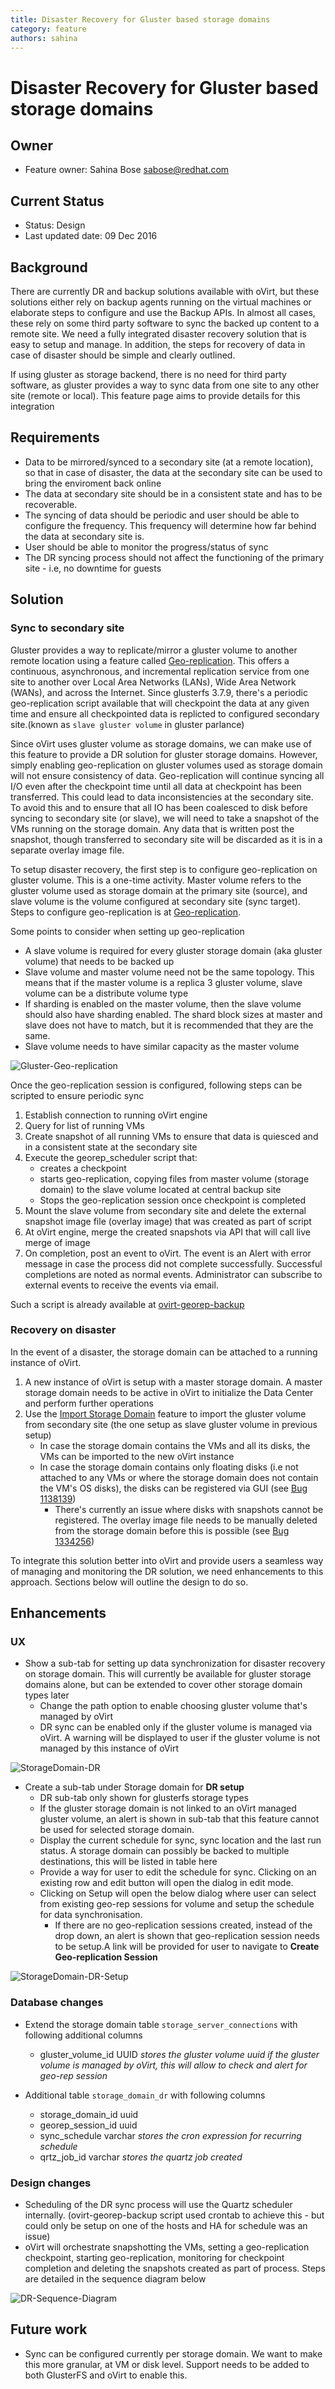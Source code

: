 ```yaml
---
title: Disaster Recovery for Gluster based storage domains
category: feature
authors: sahina
---
```


# Disaster Recovery for Gluster based storage domains

## Owner

*   Feature owner: Sahina Bose <sabose@redhat.com>

## Current Status

*   Status: Design
*   Last updated date: 09 Dec 2016

## Background

There are currently DR and backup solutions available with oVirt, but these solutions either rely on backup agents running on the virtual machines or elaborate steps to configure and use the Backup APIs. In almost all cases, these rely on some third party software to sync the backed up content to a remote site. We need a fully integrated disaster recovery solution that is easy to setup and manage. In addition, the steps for recovery of data in case of disaster should be simple and clearly outlined.

If using gluster as storage backend, there is no need for third party software, as gluster provides a way to sync data from one site to any other site (remote or local). This feature page aims to provide details for this integration

## Requirements

* Data to be mirrored/synced to a secondary site (at a remote location), so that in case of disaster, the data at the secondary site can be used to bring the enviroment back online
* The data at secondary site should be in a consistent state and has to be recoverable.
* The syncing of data should be periodic and user should be able to configure the frequency. This frequency will determine how far behind the data at secondary site is.
* User should be able to monitor the progress/status of sync
* The DR syncing process should not affect the functioning of the primary site - i.e, no downtime for guests

## Solution

### Sync to secondary site

Gluster provides a way to replicate/mirror a gluster volume to another remote location using a feature called [Geo-replication](https://docs.gluster.org/en/latest/Administrator-Guide/Geo-Replication/). This offers a continuous, asynchronous, and incremental replication service from one site to another over Local Area Networks (LANs), Wide Area Network (WANs), and across the Internet. Since glusterfs 3.7.9, there's a periodic geo-replication script available that will checkpoint the data at any given time and ensure all checkpointed data is replicted to configured secondary site.(known as `slave gluster volume` in gluster parlance)

Since oVirt uses gluster volume as storage domains, we can make use of this feature to provide a DR solution for gluster storage domains.
However, simply enabling geo-replication on gluster volumes used as storage domain will not ensure consistency of data. Geo-replication will continue syncing all I/O even after the checkpoint time until all data at checkpoint has been transferred. This could lead to data inconsistencies at the secondary site. To avoid this and to ensure that all IO has been coalesced to disk before syncing to secondary site (or slave), we will need to take a snapshot of the VMs running on the storage domain. Any data that is written post the snapshot, though transferred to secondary site will be discarded as it is in a separate overlay image file.


To setup disaster recovery, the first step is to configure geo-replication on gluster volume. This is a one-time activity. Master volume refers to the gluster volume used as storage domain at the primary site (source), and slave volume is the volume configured at secondary site (sync target). Steps to configure geo-replication is at [Geo-replication](https://docs.gluster.org/en/latest/Administrator-Guide/Geo-Replication/).

Some points to consider when setting up geo-replication

* A slave volume is required for every gluster storage domain (aka gluster volume) that needs to be backed up
* Slave volume and master volume need not be the same topology. This means that if the master volume is a replica 3 gluster volume, slave volume can be a distribute volume type
* If sharding is enabled on the master volume, then the slave volume should also have sharding enabled. The shard block sizes at master and slave does not have to match, but it is recommended that they are the same.
* Slave volume needs to have similar capacity as the master volume

![Gluster-Geo-replication](/images/wiki/gluster-dr-georep.png) 

Once the geo-replication session is configured, following steps can be scripted to ensure periodic sync

1. Establish connection to running oVirt engine 
2. Query for list of running VMs
3. Create snapshot of all running VMs to ensure that data is quiesced and in a consistent state at the secondary site
4. Execute the georep_scheduler script that:
    - creates a checkpoint
    - starts geo-replication, copying files from master volume (storage domain) to the slave volume located at central backup site
    - Stops the geo-replication session once checkpoint is completed
5. Mount the slave volume from secondary site and delete the external snapshot image file (overlay image) that was created as part of script
6. At oVirt engine, merge the created snapshots via API that will call live merge of image
7. On completion, post an event to oVirt. The event is an Alert with error message in case the process did not complete successfully. Successful completions are noted as normal events. Administrator can subscribe to external events to receive the events via email.

Such a script is already available at [ovirt-georep-backup](https://github.com/sabose/ovirt-georep-backup)

### Recovery on disaster

In the event of a disaster, the storage domain can be attached to a running instance of oVirt. 

1. A new instance of oVirt is setup with a master storage domain. A master storage domain needs to be active in oVirt to initialize the Data Center and perform further operations
2. Use the [Import Storage Domain](/develop/release-management/features/storage/importstoragedomain.html) feature to import the gluster volume from secondary site (the one setup as slave gluster volume in previous setup)
    - In case the storage domain contains the VMs and all its disks, the VMs can be imported to the new oVirt instance
    - In case the storage domain contains only floating disks (i.e not attached to any VMs or where the storage domain does not contain the VM's OS disks), the disks can be registered via GUI (see [Bug 1138139](https://bugzilla.redhat.com/show_bug.cgi?id=1138139))
        * There's currently an issue where disks with snapshots cannot be registered. The overlay image file needs to be manually deleted from the storage domain before this is possible (see [Bug 1334256](https://bugzilla.redhat.com/show_bug.cgi?id=1334256))


To integrate this solution better into oVirt and provide users a seamless way of managing and monitoring the DR solution, we need enhancements to this approach. Sections below will outline the design to do so.

## Enhancements

### UX

* Show a sub-tab for setting up data synchronization for disaster recovery on storage domain. This will currently be available for gluster storage domains alone, but can be extended to cover other storage domain types later
    - Change the path option to enable choosing gluster volume that's managed by oVirt
    - DR sync can be enabled only if the gluster volume is managed via oVirt. A warning will be displayed to user if the gluster volume is not managed by this instance of oVirt

![StorageDomain-DR](/images/wiki/storagedomain-dr.png)

* Create a sub-tab under Storage domain for **DR setup**
    - DR sub-tab only shown for glusterfs storage types
    - If the gluster storage domain is not linked to an oVirt managed gluster volume, an alert is shown in sub-tab that this feature cannot be used for selected storage domain.
    - Display the current schedule for sync, sync location and the last run status. A storage domain can possibly be backed to multiple destinations, this will be listed in table here
    - Provide a way for user to edit the schedule for sync. Clicking on an existing row and edit button will open the dialog in edit mode.
    - Clicking on Setup will open the below dialog where user can select from existing geo-rep sessions for volume and setup the schedule for data synchronisation.
        * If there are no geo-replication sessions created, instead of the drop down, an alert is shown that geo-replication session needs to be setup.A link will be provided for user to navigate to **Create Geo-replication Session**

![StorageDomain-DR-Setup](/images/wiki/storage-domain-dr-setup.png)

### Database changes

* Extend the storage domain table `storage_server_connections` with following additional columns
    - gluster_volume_id UUID *stores the gluster volume uuid if the gluster volume is managed by oVirt, this will allow to check and alert for geo-rep session*

* Additional table `storage_domain_dr` with following columns
    - storage_domain_id uuid
    - georep_session_id uuid
    - sync_schedule varchar *stores the cron expression for recurring schedule*
    - qrtz_job_id varchar *stores the quartz job created*

### Design changes

* Scheduling of the DR sync process will use the Quartz scheduler internally. (ovirt-georep-backup script used crontab to achieve this - but could only be setup on one of the hosts and HA for schedule was an issue)
* oVirt will orchestrate snapshotting the VMs, setting a geo-replication checkpoint, starting geo-replication, monitoring for checkpoint completion and deleting the snapshots created as part of process. Steps are detailed in the sequence diagram below

![DR-Sequence-Diagram](/images/wiki/gluster-dr-seq-diagram.png)

## Future work

* Sync can be configured currently per storage domain. We want to make this more granular, at VM or disk level. Support needs to be added to both GlusterFS and oVirt to enable this.
